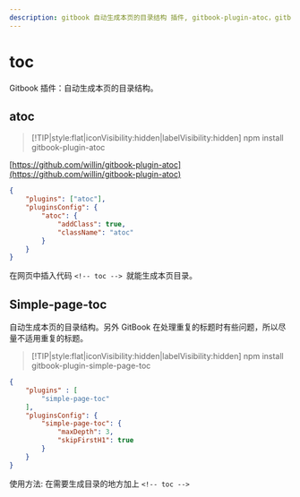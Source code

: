 ```yaml
---
description: gitbook 自动生成本页的目录结构 插件, gitbook-plugin-atoc，gitbook-plugin-simple-page-toc使用教程
---
```

# toc

Gitbook 插件：自动生成本页的目录结构。

## atoc

> [!TIP|style:flat|iconVisibility:hidden|labelVisibility:hidden]
> npm install gitbook-plugin-atoc

[https://github.com/willin/gitbook-plugin-atoc](https://github.com/willin/gitbook-plugin-atoc)

```json
{
	"plugins": ["atoc"],
	"pluginsConfig": {
		"atoc": {
			"addClass": true,
			"className": "atoc"
		}
	}
}
```

在网页中插入代码 `<!-- toc --> `就能生成本页目录。


## Simple-page-toc

自动生成本页的目录结构。另外 GitBook 在处理重复的标题时有些问题，所以尽量不适用重复的标题。 


> [!TIP|style:flat|iconVisibility:hidden|labelVisibility:hidden]
> npm install gitbook-plugin-simple-page-toc

```json
{
    "plugins" : [
        "simple-page-toc"
    ],
    "pluginsConfig": {
        "simple-page-toc": {
            "maxDepth": 3,
            "skipFirstH1": true
        }
    }
}
```
使用方法: 在需要生成目录的地方加上 `<!-- toc -->`

